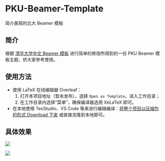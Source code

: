 # PKU-Beamer-Template

简介美观的北大 Beamer 模板

## 简介

根据 [清华大学中文 Beamer 模板](https://www.overleaf.com/latex/templates/qing-hua-da-xue-zhong-wen-beamer-mo-ban/djcnhxpwhrks) 进行简单的修改所得到的一份 PKU Beamer 模板主题，供大家参考使用。

## 使用方法

* 使用 LaTeX 在线编辑器 Overleaf：
  1. 打开本项目地址（暂未发布），选择 `Open as Template`，进入工作目录；
  2. 在工作目录内选择“菜单”，确保编译器选用 XeLaTeX 即可。
* 在本地使用 TexStudio、VS Code 等来进行编辑编译：[将整个项目以压缩包的形式 Download 下来](https://github.com/synthpop123/PKU-Beamer-Template/archive/refs/heads/main.zip) 或直接克隆到本地即可。

## 具体效果

![](https://cdn.jsdelivr.net/gh/synthpop123/imagebed/img/20210514153632.jpg)

![](https://cdn.jsdelivr.net/gh/synthpop123/imagebed/img/20210514153724.jpg)
